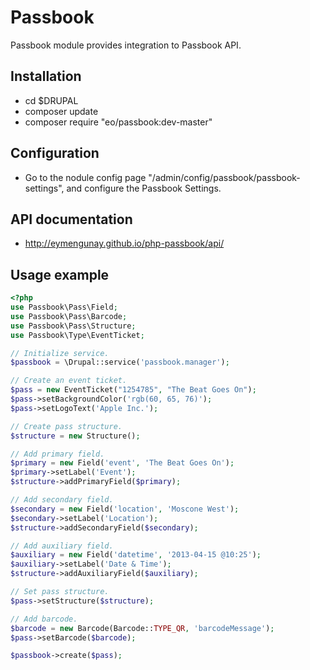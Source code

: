 Passbook
================================================================================
Passbook module provides integration to Passbook API.

Installation
--------------------------------------------------------------------------------
  - cd $DRUPAL
  - composer update
  - composer require "eo/passbook:dev-master"
    
Configuration
--------------------------------------------------------------------------------
  - Go to the nodule config page "/admin/config/passbook/passbook-settings",
   and configure the Passbook Settings.
   
API documentation
--------------------------------------------------------------------------------
  - http://eymengunay.github.io/php-passbook/api/
   
Usage example
--------------------------------------------------------------------------------
```php
<?php
use Passbook\Pass\Field;
use Passbook\Pass\Barcode;
use Passbook\Pass\Structure;
use Passbook\Type\EventTicket;

// Initialize service.
$passbook = \Drupal::service('passbook.manager');

// Create an event ticket.
$pass = new EventTicket("1254785", "The Beat Goes On");
$pass->setBackgroundColor('rgb(60, 65, 76)');
$pass->setLogoText('Apple Inc.');

// Create pass structure.
$structure = new Structure();

// Add primary field.
$primary = new Field('event', 'The Beat Goes On');
$primary->setLabel('Event');
$structure->addPrimaryField($primary);

// Add secondary field.
$secondary = new Field('location', 'Moscone West');
$secondary->setLabel('Location');
$structure->addSecondaryField($secondary);

// Add auxiliary field.
$auxiliary = new Field('datetime', '2013-04-15 @10:25');
$auxiliary->setLabel('Date & Time');
$structure->addAuxiliaryField($auxiliary);

// Set pass structure.
$pass->setStructure($structure);

// Add barcode.
$barcode = new Barcode(Barcode::TYPE_QR, 'barcodeMessage');
$pass->setBarcode($barcode);

$passbook->create($pass);
````
